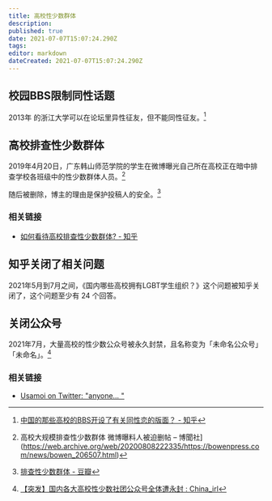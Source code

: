 ```yaml
---
title: 高校性少数群体
description: 
published: true
date: 2021-07-07T15:07:24.290Z
tags: 
editor: markdown
dateCreated: 2021-07-07T15:07:24.290Z
---
```


## 校园BBS限制同性话题

2013年 的浙江大学可以在论坛里异性征友，但不能同性征友。[^ggbbs]

[^ggbbs]: [中国的那些高校的BBS开设了有关同性恋的版面？ - 知乎](https://web.archive.org/web/20210707071343/https://www.zhihu.com/question/19786447)

<!--

## 新浪微博超级话题被封锁

+ 2019年4月12日 les
+ 2019年4月14日 LGBTQ[^mlgid]

[^mlgid]: [当大学开始对LGBT进行排查 - 毛虫自习室 - 中国数字时代](https://web.archive.org/web/20210707064316/https://chinadigitaltimes.net/chinese/609560.html)

## 淘宝与闲鱼下架相关商品

2019年4月16日 淘宝与闲鱼上大量关于 LGBT 的周边及相关商品以「涉嫌违规：含有色情、暴力、低俗内容」被强制下架。[^mlgid]

## 哔哩哔哩封禁限制相关内容

2019年4月17日，哔哩哔哩屏蔽了 gay、女同志、男同志、女同性恋、男同性恋关键词，更早之前哔哩哔哩已经屏蔽了 百合、bl、gl 关键词。[^mlgid]

## 豆瓣删除条目

2019年4月19日，豆瓣删除了纪录片《HNK纪录片出柜 中国LGBT的呐喊》的条目。[^mlgid]

该纪录片原标题为《出柜 ～中国 · LGBT的呐喊～》(出櫃（カミングアウト）― 中国 LGBTの叫び)

-->

## 高校排查性少数群体

2019年4月20日，广东韩山师范学院的学生在微博曝光自己所在高校正在暗中排查学校各班级中的性少数群体人员。[^20200808]

[^20200808]: 高校大规模排查性少数群体 微博曝料人被迫删帖 – 博聞社](https://web.archive.org/web/20200808222335/https://bowenpress.com/news/bowen_206507.html)

随后被删除，博主的理由是保护投稿人的安全。[^20210707]

[^20210707]: [排查性少数群体 - 豆瓣](https://web.archive.org/web/20210707064327/https://www.douban.com/group/topic/138856057/)

### 相关链接

+ [如何看待高校排查性少数群体? - 知乎](https://web.archive.org/web/20210707064246/https://www.zhihu.com/question/321568704)

## 知乎关闭了相关问题

2021年5月到7月之间，《国内哪些高校拥有LGBT学生组织？》这个问题被知乎关闭了，这个问题至少有 24 个回答。

## 关闭公众号

2021年7月，大量高校的性少数公众号被永久封禁，且名称变为「未命名公众号」「未命名」。[^unn]

[^unn]: [【突发】国内各大高校性少数社团公众号全体遭永封 : China_irl](https://web.archive.org/web/20210706151724/https://old.reddit.com/r/China_irl/comments/oewxyf/突发国内各大高校性少数社团公众号全体遭永封/)

### 相关链接

+ [Usamoi on Twitter: "anyone… "](https://web.archive.org/web/20210707142757/https://twitter.com/__usamoi__/status/1412620584580653061)
